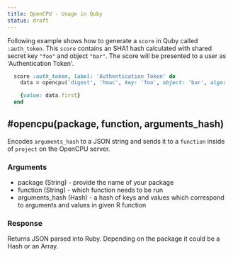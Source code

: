 ```yaml
---
title: OpenCPU - Usage in Quby
status: draft
---
```


Following example shows how to generate a `score` in Quby called `:auth_token`. This `score` contains an SHA1 hash
calculated with shared secret key `"foo"` and object `"bar"`. The score will be presented to a user as 'Authentication
Token'.

``` ruby
  score :auth_token, label: 'Authentication Token' do
    data = opencpu('digest', 'hmac', key: 'foo', object: 'bar', algo: 'sha1')

    {value: data.first}
  end
```

## #opencpu(package, function, arguments_hash)

Encodes `arguments_hash` to a JSON string and sends it to a `function` inside of `project` on the OpenCPU server.

### Arguments

* package (String) - provide the name of your package
* function (String) - which function needs to be run
* arguments_hash (Hash) - a hash of keys and values which correspond to arguments and values in given R function

### Response

Returns JSON parsed into Ruby. Depending on the package it could be a Hash or an Array.
